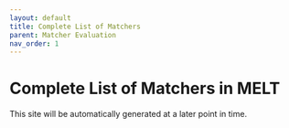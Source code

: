 ```yaml
---
layout: default
title: Complete List of Matchers
parent: Matcher Evaluation
nav_order: 1
---
```


# Complete List of Matchers in MELT
This site will be automatically generated at a later point in time.